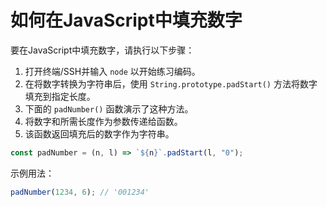 # 如何在JavaScript中填充数字

要在JavaScript中填充数字，请执行以下步骤：

1. 打开终端/SSH并输入 `node` 以开始练习编码。
2. 在将数字转换为字符串后，使用 `String.prototype.padStart()` 方法将数字填充到指定长度。
3. 下面的 `padNumber()` 函数演示了这种方法。
4. 将数字和所需长度作为参数传递给函数。
5. 该函数返回填充后的数字作为字符串。

```js
const padNumber = (n, l) => `${n}`.padStart(l, "0");
```

示例用法：

```js
padNumber(1234, 6); // '001234'
```

